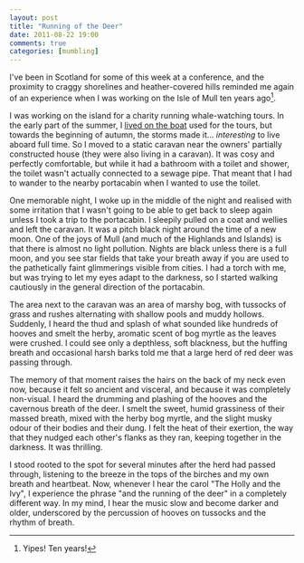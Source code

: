 ```yaml
---
layout: post
title: "Running of the Deer"
date: 2011-08-22 19:00
comments: true
categories: [mumbling] 
---
```


I've been in Scotland for some of this week at a conference, and the proximity to craggy shorelines and heather-covered hills reminded me again of an experience when I was working on the Isle of Mull ten years ago[^1].

I was working on the island for a charity running whale-watching tours. In the early part of the summer, I [lived on the boat][] used for the tours, but towards the beginning of autumn, the storms made it... _interesting_ to live aboard full time. So I moved to a static caravan near the owners' partially constructed house (they were also living in a caravan). It was cosy and perfectly comfortable, but while it had a bathroom with a toilet and shower, the toilet wasn't actually connected to a sewage pipe. That meant that I had to wander to the nearby portacabin when I wanted to use the toilet.

One memorable night, I woke up in the middle of the night and realised with some irritation that I wasn't going to be able to get back to sleep again unless I took a trip to the portacabin. I sleepily pulled on a coat and wellies and left the caravan. It was a pitch black night around the time of a new moon. One of the joys of Mull (and much of the Highlands and Islands) is that there is almost no light pollution. Nights are black unless there is a full moon, and you see star fields that take your breath away if you are used to the pathetically faint glimmerings visible from cities. I had a torch with me, but was trying to let my eyes adapt to the darkness, so I started walking cautiously in the general direction of the portacabin.

The area next to the caravan was an area of marshy bog, with tussocks of grass and rushes alternating with shallow pools and muddy hollows. Suddenly, I heard the thud and splash of what sounded like hundreds of hooves and smelt the herby, aromatic scent of bog myrtle as the leaves were crushed. I could see only a depthless, soft blackness, but the huffing breath and occasional harsh barks told me that a large herd of red deer was passing through.

The memory of that moment raises the hairs on the back of my neck even now, because it felt so ancient and visceral, and because it was completely non-visual. I heard the drumming and plashing of the hooves and the cavernous breath of the deer. I smelt the sweet, humid grassiness of their massed breath, mixed with the herby bog myrtle, and the slight musky odour of their bodies and their dung. I felt the heat of their exertion, the way that they nudged each other's flanks as they ran, keeping together in the darkness. It was thrilling.

I stood rooted to the spot for several minutes after the herd had passed through, listening to the breeze in the tops of the birches and my own breath and heartbeat. Now, whenever I hear the carol "The Holly and the Ivy", I experience the phrase "and the running of the deer" in a completely different way. In my mind, I hear the music slow and become darker and older, underscored by the percussion of hooves on tussocks and the rhythm of breath.

[^1]: Yipes! Ten years!

[lived on the boat]: http://www.rousette.org.uk/blog/archives/how-i-fell-in-love-with-mull/
